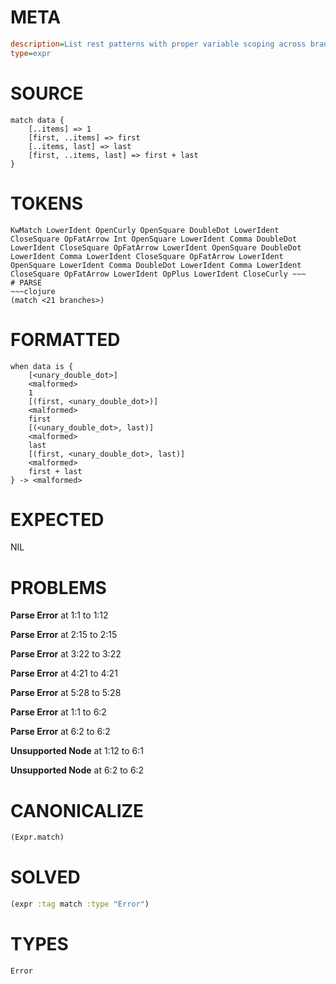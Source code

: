 # META
~~~ini
description=List rest patterns with proper variable scoping across branches
type=expr
~~~
# SOURCE
~~~roc
match data {
    [..items] => 1
    [first, ..items] => first
    [..items, last] => last
    [first, ..items, last] => first + last
}
~~~
# TOKENS
~~~text
KwMatch LowerIdent OpenCurly OpenSquare DoubleDot LowerIdent CloseSquare OpFatArrow Int OpenSquare LowerIdent Comma DoubleDot LowerIdent CloseSquare OpFatArrow LowerIdent OpenSquare DoubleDot LowerIdent Comma LowerIdent CloseSquare OpFatArrow LowerIdent OpenSquare LowerIdent Comma DoubleDot LowerIdent Comma LowerIdent CloseSquare OpFatArrow LowerIdent OpPlus LowerIdent CloseCurly ~~~
# PARSE
~~~clojure
(match <21 branches>)
~~~
# FORMATTED
~~~roc
when data is {
	[<unary_double_dot>]
	<malformed>
	1
	[(first, <unary_double_dot>)]
	<malformed>
	first
	[(<unary_double_dot>, last)]
	<malformed>
	last
	[(first, <unary_double_dot>, last)]
	<malformed>
	first + last
} -> <malformed>
~~~
# EXPECTED
NIL
# PROBLEMS
**Parse Error**
at 1:1 to 1:12

**Parse Error**
at 2:15 to 2:15

**Parse Error**
at 3:22 to 3:22

**Parse Error**
at 4:21 to 4:21

**Parse Error**
at 5:28 to 5:28

**Parse Error**
at 1:1 to 6:2

**Parse Error**
at 6:2 to 6:2

**Unsupported Node**
at 1:12 to 6:1

**Unsupported Node**
at 6:2 to 6:2

# CANONICALIZE
~~~clojure
(Expr.match)
~~~
# SOLVED
~~~clojure
(expr :tag match :type "Error")
~~~
# TYPES
~~~roc
Error
~~~

